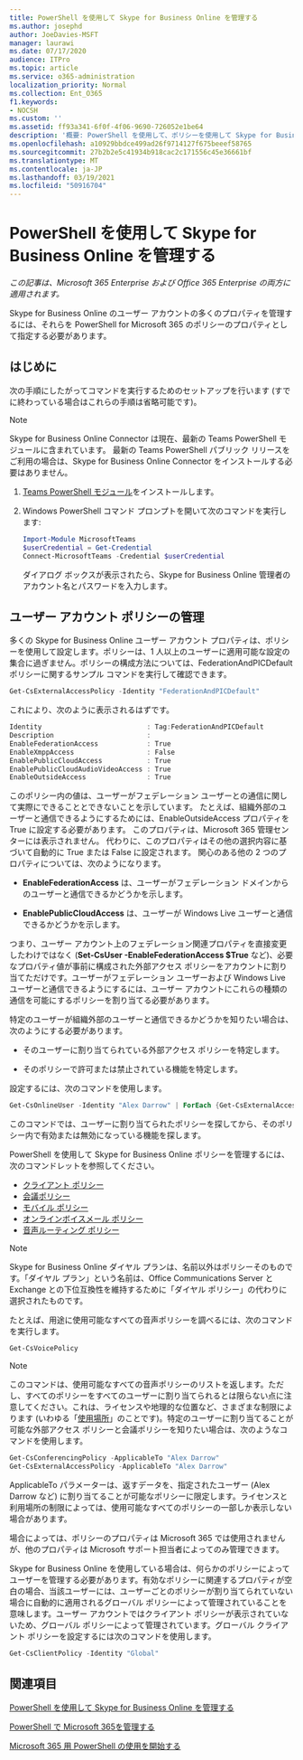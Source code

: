 ```yaml
---
title: PowerShell を使用して Skype for Business Online を管理する
ms.author: josephd
author: JoeDavies-MSFT
manager: laurawi
ms.date: 07/17/2020
audience: ITPro
ms.topic: article
ms.service: o365-administration
localization_priority: Normal
ms.collection: Ent_O365
f1.keywords:
- NOCSH
ms.custom: ''
ms.assetid: ff93a341-6f0f-4f06-9690-726052e1be64
description: '概要: PowerShell を使用して、ポリシーを使用して Skype for Business Online ユーザー アカウントのプロパティを管理します。'
ms.openlocfilehash: a10929bbdce499ad26f9714127f675beeef58765
ms.sourcegitcommit: 27b2b2e5c41934b918cac2c171556c45e36661bf
ms.translationtype: MT
ms.contentlocale: ja-JP
ms.lasthandoff: 03/19/2021
ms.locfileid: "50916704"
---
```

# <a name="manage-skype-for-business-online-policies-with-powershell"></a>PowerShell を使用して Skype for Business Online を管理する

*この記事は、Microsoft 365 Enterprise および Office 365 Enterprise の両方に適用されます。*

Skype for Business Online のユーザー アカウントの多くのプロパティを管理するには、それらを PowerShell for Microsoft 365 のポリシーのプロパティとして指定する必要があります。
  
## <a name="before-you-begin"></a>はじめに

次の手順にしたがってコマンドを実行するためのセットアップを行います (すでに終わっている場合はこれらの手順は省略可能です)。

  > [!Note]
  > Skype for Business Online Connector は現在、最新の Teams PowerShell モジュールに含まれています。 最新の Teams PowerShell パブリック リリースをご利用の場合は、Skype for Business Online Connector をインストールする必要はありません。

1. [Teams PowerShell モジュール](/microsoftteams/teams-powershell-install)をインストールします。
    
2. Windows PowerShell コマンド プロンプトを開いて次のコマンドを実行します: 

   ```powershell
   Import-Module MicrosoftTeams
   $userCredential = Get-Credential
   Connect-MicrosoftTeams -Credential $userCredential
   ```

   ダイアログ ボックスが表示されたら、Skype for Business Online 管理者のアカウント名とパスワードを入力します。
    
## <a name="manage-user-account-policies"></a>ユーザー アカウント ポリシーの管理

多くの Skype for Business Online ユーザー アカウント プロパティは、ポリシーを使用して設定します。ポリシーは、1 人以上のユーザーに適用可能な設定の集合に過ぎません。ポリシーの構成方法については、FederationAndPICDefault ポリシーに関するサンプル コマンドを実行して確認できます。
  
```powershell
Get-CsExternalAccessPolicy -Identity "FederationAndPICDefault"
```

これにより、次のように表示されるはずです。
  
```powershell
Identity                          : Tag:FederationAndPICDefault
Description                       :
EnableFederationAccess            : True
EnableXmppAccess                  : False
EnablePublicCloudAccess           : True
EnablePublicCloudAudioVideoAccess : True
EnableOutsideAccess               : True
```

このポリシー内の値は、ユーザーがフェデレーション ユーザーとの通信に関して実際にできることとできないことを示しています。 たとえば、組織外部のユーザーと通信できるようにするためには、EnableOutsideAccess プロパティを True に設定する必要があります。 このプロパティは、Microsoft 365 管理センターには表示されません。 代わりに、このプロパティはその他の選択内容に基づいて自動的に True または False に設定されます。 関心のある他の 2 つのプロパティについては、次のようになります。
  
- **EnableFederationAccess** は、ユーザーがフェデレーション ドメインからのユーザーと通信できるかどうかを示します。
    
- **EnablePublicCloudAccess** は、ユーザーが Windows Live ユーザーと通信できるかどうかを示します。
    
つまり、ユーザー アカウント上のフェデレーション関連プロパティを直接変更したわけではなく (**Set-CsUser -EnableFederationAccess $True** など)、必要なプロパティ値が事前に構成された外部アクセス ポリシーをアカウントに割り当てただけです。ユーザーがフェデレーション ユーザーおよび Windows Live ユーザーと通信できるようにするには、ユーザー アカウントにこれらの種類の通信を可能にするポリシーを割り当てる必要があります。
  
特定のユーザーが組織外部のユーザーと通信できるかどうかを知りたい場合は、次のようにする必要があります。
  
- そのユーザーに割り当てられている外部アクセス ポリシーを特定します。
    
- そのポリシーで許可または禁止されている機能を特定します。
    
設定するには、次のコマンドを使用します。
  
```powershell
Get-CsOnlineUser -Identity "Alex Darrow" | ForEach {Get-CsExternalAccessPolicy -Identity $_.ExternalAccessPolicy}
```

このコマンドでは、ユーザーに割り当てられたポリシーを探してから、そのポリシー内で有効または無効になっている機能を探します。
  
PowerShell を使用して Skype for Business Online ポリシーを管理するには、次のコマンドレットを参照してください。

- [クライアント ポリシー](/previous-versions//mt228132(v=technet.10)#client-policy-cmdlets)
- [会議ポリシー](/previous-versions//mt228132(v=technet.10)#conferencing-policy-cmdlets)
- [モバイル ポリシー](/previous-versions//mt228132(v=technet.10)#mobile-policy-cmdlets)
- [オンラインボイスメール ポリシー](/previous-versions//mt228132(v=technet.10)#online-voicemail-policy-cmdlets)
- [音声ルーティング ポリシー](/previous-versions//mt228132(v=technet.10)#voice-routing-policy-cmdlets)


> [!NOTE]
> Skype for Business Online ダイヤル プランは、名前以外はポリシーそのものです。「ダイヤル プラン」という名前は、Office Communications Server と Exchange との下位互換性を維持するために「ダイヤル ポリシー」の代わりに選択されたものです。 
  
たとえば、用途に使用可能なすべての音声ポリシーを調べるには、次のコマンドを実行します。
  
```powershell
Get-CsVoicePolicy
```

> [!NOTE]
> このコマンドは、使用可能なすべての音声ポリシーのリストを返します。ただし、すべてのポリシーをすべてのユーザーに割り当てられるとは限らない点に注意してください。これは、ライセンスや地理的な位置など、さまざまな制限によります (いわゆる「[使用場所](/previous-versions/azure/dn194136(v=azure.100))」のことです)。特定のユーザーに割り当てることが可能な外部アクセス ポリシーと会議ポリシーを知りたい場合は、次のようなコマンドを使用します。 

```powershell
Get-CsConferencingPolicy -ApplicableTo "Alex Darrow"
Get-CsExternalAccessPolicy -ApplicableTo "Alex Darrow"
```

ApplicableTo パラメーターは、返すデータを、指定されたユーザー (Alex Darrow など) に割り当てることが可能なポリシーに限定します。ライセンスと利用場所の制限によっては、使用可能なすべてのポリシーの一部しか表示しない場合があります。 
  
場合によっては、ポリシーのプロパティは Microsoft 365 では使用されませんが、他のプロパティは Microsoft サポート担当者によってのみ管理できます。 
  
Skype for Business Online を使用している場合は、何らかのポリシーによってユーザーを管理する必要があります。有効なポリシーに関連するプロパティが空白の場合、当該ユーザーには、ユーザーごとのポリシーが割り当てられていない場合に自動的に適用されるグローバル ポリシーによって管理されていることを意味します。ユーザー アカウントではクライアント ポリシーが表示されていないため、グローバル ポリシーによって管理されています。グローバル クライアント ポリシーを設定するには次のコマンドを使用します。
  
```powershell
Get-CsClientPolicy -Identity "Global"
```

## <a name="see-also"></a>関連項目

[PowerShell を使用して Skype for Business Online を管理する](manage-skype-for-business-online-with-microsoft-365-powershell.md)
  
[PowerShell で Microsoft 365を管理する](manage-microsoft-365-with-microsoft-365-powershell.md)
  
[Microsoft 365 用 PowerShell の使用を開始する](getting-started-with-microsoft-365-powershell.md)